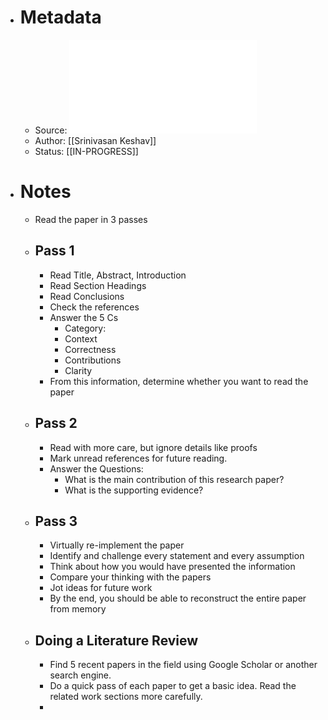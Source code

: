 - # Metadata
	- Source: ![How to Read a Paper.pdf](../assets/How_to_Read_a_Paper_1683815418635_0.pdf)
	- Author: [[Srinivasan Keshav]]
	- Status: [[IN-PROGRESS]]
- # Notes
	- Read the paper in 3 passes
	- ## Pass 1
		- Read Title, Abstract, Introduction
		- Read Section Headings
		- Read Conclusions
		- Check the references
		- Answer the 5 Cs
			- Category:
			- Context
			- Correctness
			- Contributions
			- Clarity
		- From this information, determine whether you want to read the paper
	- ## Pass 2
		- Read with more care, but ignore details like proofs
		- Mark unread references for future reading.
		- Answer the Questions:
			- What is the main contribution of this research paper?
			- What is the supporting evidence?
	- ## Pass 3
		- Virtually re-implement the paper
		- Identify and challenge every statement and every assumption
		- Think about how you would have presented the information
		- Compare your thinking with the papers
		- Jot ideas for future work
		- By the end, you should be able to reconstruct the entire paper from memory
	- ## Doing a Literature Review
		- Find 5 recent papers in the field using Google Scholar or another search engine.
		- Do a quick pass of each paper to get a basic idea. Read the related work sections more carefully.
		-